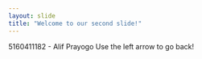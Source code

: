 ```yaml
---
layout: slide
title: "Welcome to our second slide!"
---
```

5160411182 - Alif Prayogo
Use the left arrow to go back!
